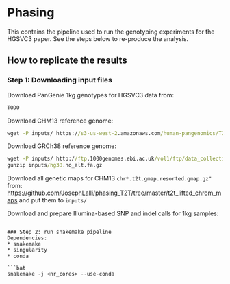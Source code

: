 

# Phasing

This contains the pipeline used to run the genotyping experiments for the HGSVC3 paper.
See the steps below to re-produce the analysis.

## How to replicate the results


### Step 1: Downloading input files

Download PanGenie 1kg genotypes for HGSVC3 data from:
```bat
TODO
```


Download CHM13 reference genome:

```bat
wget -P inputs/ https://s3-us-west-2.amazonaws.com/human-pangenomics/T2T/CHM13/assemblies/analysis_set/chm13v2.0.fa.gz
```

 Download GRCh38 reference genome:

```bat
wget -P inputs/ http://ftp.1000genomes.ebi.ac.uk/vol1/ftp/data_collections/HGSVC2/technical/reference/20200513_hg38_NoALT/hg38.no_alt.fa.gz
gunzip inputs/hg38.no_alt.fa.gz
```


Download all genetic maps for CHM13 `` chr*.t2t.gmap.resorted.gmap.gz" `` from: https://github.com/JosephLalli/phasing_T2T/tree/master/t2t_lifted_chrom_maps and put them to ``inputs/``


Download and prepare Illumina-based SNP and indel calls for 1kg samples:


```

### Step 2: run snakemake pipeline
Dependencies:
* snakemake
* singularity
* conda

```bat
snakemake -j <nr_cores> --use-conda
```


